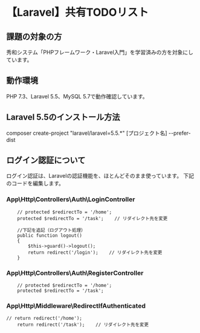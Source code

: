 # 【Laravel】共有TODOリスト

## 課題の対象の方
秀和システム「PHPフレームワーク・Laravel入門」を学習済みの方を対象にしています。

## 動作環境
PHP 7.3、Laravel 5.5、MySQL 5.7で動作確認しています。

## Laravel 5.5のインストール方法
composer create-project "laravel/laravel=5.5.*" [プロジェクト名] --prefer-dist

## ログイン認証について
ログイン認証は、Laravelの認証機能を、ほとんどそのまま使っています。
下記のコードを編集します。

### App\Http\Controllers\Auth\LoginController
```
    // protected $redirectTo = '/home';
    protected $redirectTo = '/task';    // リダイレクト先を変更

    //下記を追記（ログアウト処理）
    public function logout()
    {
        $this->guard()->logout();
        return redirect('/login');    // リダイレクト先を変更
    }
```
### App\Http\Controllers\Auth\RegisterController
```
    // protected $redirectTo = '/home';
    protected $redirectTo = '/task';
```
### App\Http\Middleware\RedirectIfAuthenticated
```
// return redirect('/home');
    return redirect('/task');    // リダイレクト先を変更
```
